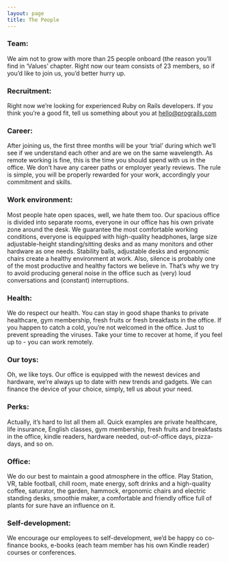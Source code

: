```yaml
---
layout: page
title: The People
---
```



### Team:

We aim not to grow with more than 25 people onboard (the reason you’ll find in ‘Values’ chapter. Right now our team consists of 23 members, so if you’d like to join us, you’d better hurry up.

### Recruitment:

Right now we’re looking for experienced Ruby on Rails developers. If you think you’re a good fit, tell us something about you at hello@prograils.com

### Career:

After joining us, the first three months will be your ‘trial’ during which we’ll see if we understand each other and are we on the same wavelength. As remote working is fine, this is the time you should spend with us in the office. We don’t have any career paths or employer yearly reviews. The rule is simple, you will be properly rewarded for your work, accordingly your commitment and skills.

### Work environment:

Most people hate open spaces, well, we hate them too. Our spacious office is divided into separate rooms, everyone in our office has his own private zone around the desk. We guarantee the most comfortable working conditions, everyone is equipped with high-quality headphones, large size adjustable-height standing/sitting desks and as many monitors and other hardware as one needs. Stability balls, adjustable desks and ergonomic chairs create a healthy environment at work. Also, silence is probably one of the most productive and healthy factors we believe in. That’s why we try to avoid producing general noise in the office such as (very) loud conversations and (constant) interruptions.


### Health:

We do respect our health. You can stay in good shape thanks to private healthcare, gym membership, fresh fruits or fresh breakfasts in the office. If you happen to catch a cold, you’re not welcomed in the office. Just to prevent spreading the viruses. Take your time to recover at home, if you feel up to - you can work remotely.

### Our toys:

Oh, we like toys. Our office is equipped with the newest devices and hardware, we’re always up to date with new trends and gadgets. We can finance the device of your choice, simply, tell us about your need.

### Perks:

Actually, it’s hard to list all them all. Quick examples are private healthcare, life insurance, English classes, gym membership, fresh fruits and breakfasts in the office, kindle readers, hardware needed, out-of-office days, pizza-days, and so on.

### Office:

We do our best to maintain a good atmosphere in the office. Play Station, VR, table football, chill room, mate energy, soft drinks and a high-quality coffee, saturator, the garden, hammock, ergonomic chairs and electric standing desks, smoothie maker, a comfortable and friendly office full of plants for sure have an influence on it.

### Self-development:

We encourage our employees to self-development, we’d be happy co co-finance books, e-books (each team member has his own Kindle reader) courses or conferences.
